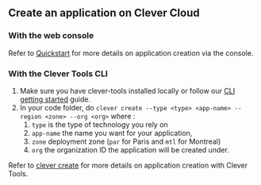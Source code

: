 
## Create an application on Clever Cloud

### With the web console

Refer to [Quickstart](/developers/doc/quickstart) for more details on application creation via the console.

### With the Clever Tools CLI

1. Make sure you have clever-tools installed locally or follow our [CLI getting started](/developers/doc/cli/) guide.
2. In your code folder, do `clever create --type <type> <app-name> --region <zone> --org <org>` where :
   1. `type` is the type of technology you rely on
   2. `app-name` the name you want for your application,
   3. `zone` deployment zone (`par` for Paris and `mtl` for Montreal)
   4. `org` the organization ID the application will be created under.

Refer to [clever create](/developers/doc/cli/applications/) for more details on application creation with Clever Tools.
